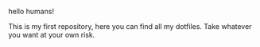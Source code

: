 hello humans!

This is my first repository, here you can find all my dotfiles.
Take whatever you want at your own risk.
